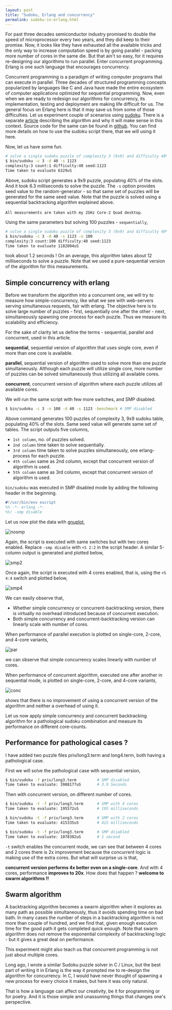 ```yaml
---
layout: post
title: "Sudoku, Erlang and concurrency"
permalink: sudoku-in-erlang.html
---
```


For past three decades semiconductor industry promised to double the speed
of microprocessor every two years, and they did keep to their promise. Now, it
looks like they have exhausted all the available tricks and the only way to
increase computation speed is by going parallel - packing more number of cores
in the same die. But that ain't so easy, for it requires re-designing our
algorithms to run parallel. Enter concurrent programming. Erlang is one such
language that encourages concurrency.

Concurrent programming is a paradigm of writing computer programs that can
execute in parallel. Three decades of structured programming concepts
popularized by languages like C and Java have made the entire ecosystem of
computer applications optimized for sequential programming. Now, even when we
are ready to redesign our algorithms for concurrency, its implementation,
testing and deployment are making life difficult for us. The general focus on
Erlang here is that it may save us from some of those difficulties. Let us
experiment couple of scenarios using [sudoku][sudoku-link]. There is a
separate [article][sudoku-pathological] describing the algorithm and why it
will make sense in this context. Source code for the same can be found in
[github][github-link]. You can find more details on how to use the sudoku
script there, that we will using it here.

Now, let us have some fun.

```bash
# solve a single sudoku puzzle of complexity 3 (9x9) and difficulty 40%
$ bin/sudoku -c 3 -d 40 -s 1123
complexity:3 count:1 difficulty:40 seed:1123
Time taken to evaluate 6329uS
```

Above, sudoku script generates a 9x9 puzzle, populating 40% of the slots. And it
took 6.3 milliseconds to solve the puzzle. The `-s` option provides seed
value to the random-generator - so that same set of puzzles will be generated
for the same seed value. Note that the puzzle is solved using a sequential
backtracking algorithm explained above.

`All measurements are taken with my 2GHz Core-2 Quad desktop`.

Using the same parameters but solving 100 puzzles - `sequentially`,

```bash
# solve a single sudoku puzzle of complexity 3 (9x9) and difficulty 40%
$ bin/sudoku -c 3 -d 40 -s 1123 -n 100
complexity:3 count:100 difficulty:40 seed:1123
Time taken to evaluate 1182004uS
```

took about 1.2 seconds ! On an average, this algorithm takes about 12
milliseconds to solve a puzzle. Note that we used a pure-sequential version
of the algorithm for this measurements.

Simple concurrency with erlang
------------------------------

Before we transform the algorithm into a concurrent one, we will try
to measure how simple-concurrency, like what we see with web-servers serving
simultaneous requests, fair with erlang. The objective here is to solve large
number of puzzles - first, sequentially one after the other - next,
simultaneously spawning one process for each puzzle. Thus we measure its
scalability and efficiency.

For the sake of clarity let us define the terms - sequential, parallel and
concurrent, used in this article.

**sequential**, sequential version of algorithm that uses single core, even
if more than one core is available.

**parallel**, sequential version of algorithm used to solve more than one
puzzle simultaneously. Although each puzzle will utilize single core, more
number of puzzles can be solved simultaneously thus utilizing all
available cores.

**concurrent**, concurrent version of algorithm where each puzzle utilizes
all available cores.

We will run the same script with few more switches, and SMP disabled.

```bash
$ bin/sudoku -c 3 -n 100 -d 40 -s 1123 -benchmark # SMP disabled
```

Above command generates 100 puzzles of complexity 3, 9x9 sudoku table,
populating 40% of the slots. Same seed value will generate same set of tables.
The script outputs five columns,

* `1st column`, no. of puzzles solved.
* `2nd column` time taken to solve sequentially.
* `3rd column` time taken to solve puzzles simultaneously, one erlang-process
  for each puzzle.
* `4th column` same as 2nd column, except that concurrent version of algorithm
  is used.
* `5th column` same as 3rd column, except that concurrent version of algorithm
  is used.

`bin/sudoku` was executed in SMP disabled mode by adding the following header
in the beginning.

```erlang
#!/usr/bin/env escript
%% -*- erlang -*-
%%! -smp disable
```

Let us now plot the data with [gnuplot][gnuplot-link],

![nosmp](media/sudokucharts/nosmp.png)

Again, the script is executed with same switches but with two cores enabled.
Replace `-smp disable` with `+S 2:2` in the script header. A similar 5-column
output is generated and plotted below,

![smp2](media/sudokucharts/smp2.png)

Once again, the script is executed with 4 cores enabled, that is, using
the `+S 4:4` switch and plotted below,

![smp4](media/sudokucharts/smp4.png)

We can easily observe that,

- Whether simple concurrency or concurrent-backtracking version, there is
  virtually no overhead introduced because of concurrent execution.
- Both simple concurrency and concurrent-backtracking version can linearly
  scale with number of cores.

When performance of parallel execution is plotted on single-core, 2-core, and
4-core variants,

![par](media/sudokucharts/par.png)

we can observe that simple concurrency scales linearly with number of cores.

When performance of concurrent algorithm, executed one after another in
sequential mode, is plotted on single-core, 2-core, and 4-core variants,

![conc](media/sudokucharts/conc.png)

shows that there is no improvement of using a concurrent version of the
algorithm and neither a overhead of using it.

Let us now apply simple concurrency and concurrent backtracking algorithm for
a pathological sudoku combination and measure its performance on different
core-counts.

Performance for pathological cases ?
------------------------------------

I have added two puzzle files priv/long3.term and long4.term, both having a
pathological case.

First we will solve the pathological case with sequential version,

```bash
$ bin/sudoku -f priv/long3.term         # SMP disabled
Time taken to evaluate: 3988177uS       # 3.9 Seconds
```

Then with concurrent version, on different number of cores.

```bash
$ bin/sudoku -t -f priv/long3.term      # SMP with 4 cores
Time taken to evaluate: 195572uS        # 195 milliseconds

$ bin/sudoku -t -f priv/long3.term      # SMP with 2 cores
Time taken to evaluate: 415335uS        # 415 milliseconds

$ bin/sudoku -t -f priv/long3.term      # SMP disabled
Time taken to evaluate: 1078302uS       # 1 second
```

`-t` switch enables the concurrent mode, we can see that between 4 cores and 2
cores there is 2x improvement because the concurrent logic is making use of
the extra cores. But what will surprise us is that,

**concurrent version performs 4x better even on a single-core**. And with 4
cores, performance **improves to 20x**. How does that happen ? **welcome to
swarm algorithms !!**

Swarm algorithm
---------------

A backtracking algorithm becomes a swarm algorithm when it explores as many
path as possible simultaneously, thus it avoids spending time on bad bath. In
many cases the number of steps in a backtracking algorithm is not more than
couple of hundred, and we find that, given enough execution time for the good
path it gets completed quick enough. Note that swarm algorithm does not
remove the exponential complexity of backtracking logic - but it gives a great
deal on performance.

This experiment might also teach us that concurrent programming is not just
about multiple cores.

Long ago, I wrote a similar Sudoku puzzle solver in C / Linux, but the
best part of writing it in Erlang is the way it prompted me to re-design the
algorithm for concurrency. In C, I would have never thought of spawning a
new process for every choice it makes, but here it was only natural. 

That is how a language can affect our creativity, be it for programming or for
poetry. And it is those simple and unassuming things that changes one's
perspective.

[sudoku-link]: http://en.wikipedia.org/wiki/Sudoku
[sudoku-pathological]: ./sudoku-pathological.html
[gnuplot-link]: http://gnuplot.info
[github-link]: https://github.com/prataprc/sudoku
